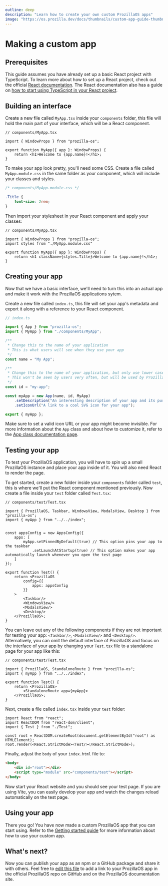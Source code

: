 ```yaml
---
outline: deep
description: "Learn how to create your own custom ProzillaOS apps"
image: "https://os.prozilla.dev/docs/thumbnails/custom-app-guide-thumbnail.png"
---
```


# Making a custom app

## Prerequisites

This guide assumes you have already set up a basic React project with TypeScript. To learn more about how to set up a React project, check out the official [React documentation](https://react.dev/learn/start-a-new-react-project). The React documentation also has a guide on [how to start using TypeScript in your React project](https://react.dev/learn/typescript).

## Building an interface

Create a new file called `MyApp.tsx` inside your `components` folder, this file will hold the main part of your interface, which will be a React component.

```tsx
// components/MyApp.tsx

import { WindowProps } from "prozilla-os";

export function MyApp({ app }: WindowProps) {
	return <h1>Welcome to {app.name}!</h1>;
}
```

To make your app look pretty, you'll need some CSS. Create a file called `MyApp.module.css` in the same folder as your component, which will include your classes and styles.

```css
/* components/MyApp.module.css */

.Title {
	font-size: 2rem;
}
```

Then import your stylesheet in your React component and apply your classes:

```tsx
// components/MyApp.tsx

import { WindowProps } from "prozilla-os";
import styles from "./MyApp.module.css"

export function MyApp({ app }: WindowProps) {
	return <h1 className={styles.Title}>Welcome to {app.name}!</h1>;
}
```

## Creating your app

Now that we have a basic interface, we'll need to turn this into an actual app and make it work with the ProzillaOS applications sytem.

Create a new file called `index.ts`, this file will set your app's metadata and export it along with a reference to your React component.

```ts
// index.ts

import { App } from "prozilla-os";
import { MyApp } from "./components/MyApp";

/**
 * Change this to the name of your application
 * This is what users will see when they use your app
 */
const name = "My App";

/**
 * Change this to the name of your application, but only use lower case letters and hyphens (-)
 * This won't be seen by users very often, but will be used by ProzillaOS to identify your app
 */
const id = "my-app";

const myApp = new App(name, id, MyApp)
	.setDescription("An interesting description of your app and its purpose") 
	.setIconUrl("A link to a cool SVG icon for your app");

export { myApp };
```

Make sure to set a valid icon URL or your app might become invisible. For more information about the `App` class and about how to customize it, refer to the [App class documentation page](../reference/core/classes/apps/app).

## Testing your app

To test your ProzillaOS application, you will have to spin up a small ProzillaOS instance and place your app inside of it. You will also need React to render the page.

To get started, create a new folder inside your `components` folder called `test`, this is where we'll put the React component mentioned previously. Now create a file inside your `test` folder called `Test.tsx`:

```tsx
// components/test/Test.tsx

import { ProzillaOS, Taskbar, WindowsView, ModalsView, Desktop } from "prozilla-os";
import { myApp } from "../../index";


const appsConfig = new AppsConfig({
	apps: [
		myApp.setPinnedByDefault(true) // This option pins your app to the taskbar
			.setLaunchAtStartup(true) // This option makes your app automatically launch whenever you open the test page
	]
}); 

export function Test() {
	return <ProzillaOS
		config={{
			apps: appsConfig
		}}
	>
		<Taskbar/>
		<WindowsView/>
		<ModalsView/>
		<Desktop/>
	</ProzillaOS>;
}
```

You can leave out any of the following components if they are not important for testing your app: `<Taskbar/>`, `<ModalsView/>` and `<Desktop/>`. Alternatively, you can omit the default interface of ProzillaOS and focus on the interface of your app by changing your `Test.tsx` file to a standalone page for your app like this:

```tsx
// components/test/Test.tsx

import { ProzillaOS, StandaloneRoute } from "prozilla-os";
import { myApp } from "../../index";

export function Test() {
	return <ProzillaOS>
		<StandaloneRoute app={myApp}>
	</ProzillaOS>;
}
```

Next, create a file called `index.tsx` inside your `test` folder:

```tsx
import React from "react";
import ReactDOM from "react-dom/client";
import { Test } from "./Test";

const root = ReactDOM.createRoot(document.getElementById("root") as HTMLElement);
root.render(<React.StrictMode><Test/></React.StrictMode>);
```

Finally, adjust the `body` of your `index.html` file to:

```html
<body>
	<div id="root"></div>
	<script type="module" src="components/test"></script>
</body>
```

Now start your React website and you should see your test page. If you are using Vite, you can easily develop your app and watch the changes reload automatically on the test page.

## Using your app

There you go! You have now made a custom ProzillaOS app that you can start using. Refer to the [Getting started guide](./getting-started) for more information about how to use your custom app.

## What's next?

Now you can publish your app as an npm or a GitHub package and share it with others. Feel free to [edit this file](https://github.com/prozilla-os/ProzillaOS/edit/main/packages/README.md) to add a link to your ProzillaOS app in the official ProzillaOS repo on GitHub and on the ProzillaOS documentation site.
